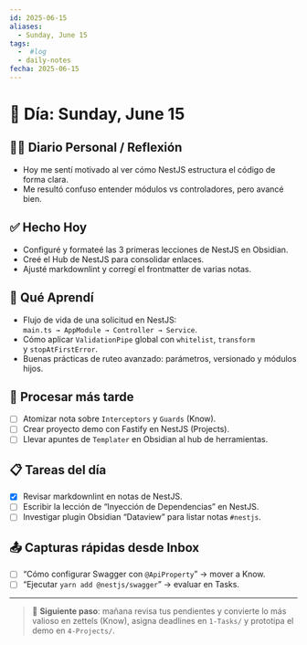 ```yaml
---
id: 2025-06-15
aliases:
  - Sunday, June 15
tags:
  -  #log
  - daily-notes
fecha: 2025-06-15
---
```


# 📆 Día: Sunday, June 15

## ✍🏼 Diario Personal / Reflexión

- Hoy me sentí motivado al ver cómo NestJS estructura el código de forma clara.
- Me resultó confuso entender módulos vs controladores, pero avancé bien.

## ✅ Hecho Hoy

- Configuré y formateé las 3 primeras lecciones de NestJS en Obsidian.
- Creé el Hub de NestJS para consolidar enlaces.
- Ajusté markdownlint y corregí el frontmatter de varias notas.

## 🧠 Qué Aprendí

- Flujo de vida de una solicitud en NestJS:  
  `main.ts → AppModule → Controller → Service`.
- Cómo aplicar `ValidationPipe` global con `whitelist`, `transform`  
  y `stopAtFirstError`.
- Buenas prácticas de ruteo avanzado: parámetros, versionado y módulos hijos.

## 🔁 Procesar más tarde

- [ ] Atomizar nota sobre `Interceptors` y `Guards` (Know).
- [ ] Crear proyecto demo con Fastify en NestJS (Projects).
- [ ] Llevar apuntes de `Templater` en Obsidian al hub de herramientas.

## 📋 Tareas del día

- [x] Revisar markdownlint en notas de NestJS.
- [ ] Escribir la lección de “Inyección de Dependencias” en NestJS.
- [ ] Investigar plugin Obsidian “Dataview” para listar notas `#nestjs`.

## 📤 Capturas rápidas desde Inbox

- [ ] “Cómo configurar Swagger con `@ApiProperty`” → mover a Know.
- [ ] “Ejecutar `yarn add @nestjs/swagger`” → evaluar en Tasks.

---

> 🔄 **Siguiente paso**: mañana revisa tus pendientes y convierte lo más
> valioso en zettels (Know), asigna deadlines en `1-Tasks/` y prototipa el
> demo en `4-Projects/`.
